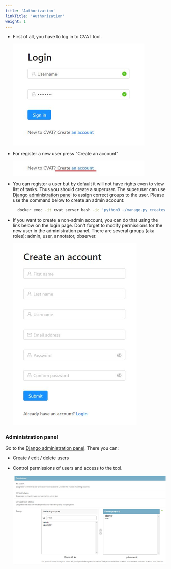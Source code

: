 ```yaml
---
title: 'Authorization'
linkTitle: 'Authorization'
weight: 1
---
```


- First of all, you have to log in to CVAT tool.

  ![](/images/image001.jpg)

- For register a new user press "Create an account"

  ![](/images/image002.jpg)

- You can register a user but by default it will not have rights even to view
  list of tasks. Thus you should create a superuser. The superuser can use
  [Django administration panel](http://localhost:8080/admin) to assign correct
  groups to the user. Please use the command below to create an admin account:

  ```bash
    docker exec -it cvat_server bash -ic 'python3 ~/manage.py createsuperuser'
  ```

- If you want to create a non-admin account, you can do that using the link below
  on the login page. Don't forget to modify permissions for the new user in the
  administration panel. There are several groups (aka roles): admin, user,
  annotator, observer.

  ![](/images/image003.jpg)

### Administration panel

Go to the [Django administration panel](http://localhost:8080/admin). There you can:

- Create / edit / delete users
- Control permissions of users and access to the tool.

  ![](/images/image115.jpg)
